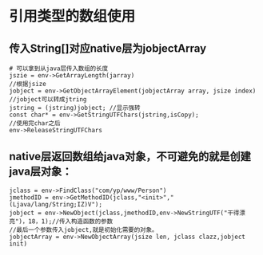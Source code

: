 # 引用类型的数组使用

## 传入String[]对应native层为jobjectArray
```
# 可以拿到从java层传入数组的长度
jszie = env->GetArrayLength(jarray)
//根据jsize
jobject = env->GetObjectArrayElement(jobjectArray array, jsize index)
//jobject可以转成jtring
jstring = (jstring)jobject; //显示强转
const char* = env->GetStringUTFChars(jstring,isCopy);
//使用完char之后
env->ReleaseStringUTFChars
```
## native层返回数组给java对象，不可避免的就是创建java层对象：
```
jclass = env->FindClass("com/yp/www/Person")
jmethodID = env->GetMethodID(jclass,"<init>","(Ljava/lang/String;IZ)V");
jobject = env->NewObject(jclass,jmethodID,env->NewStringUTF("干得漂亮")，18，1);//传入构造函数的参数
//最后一个参数传入jobject,就是初始化需要的对象。
jobjectArray = env->NewObjectArray(jsize len, jclass clazz,jobject init)

```
